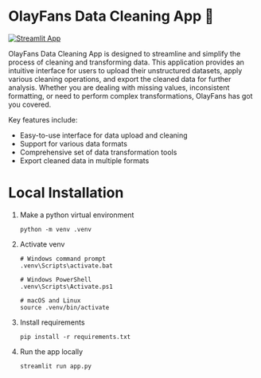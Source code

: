# OlayFans Data Cleaning App 🧹
[![Streamlit App](https://static.streamlit.io/badges/streamlit_badge_black_white.svg)](https://olayfans-etl.streamlit.app/)

OlayFans Data Cleaning App is designed to streamline and simplify the process of cleaning and transforming data. This application provides an intuitive interface for users to upload their unstructured datasets, apply various cleaning operations, and export the cleaned data for further analysis. Whether you are dealing with missing values, inconsistent formatting, or need to perform complex transformations, OlayFans has got you covered. 

Key features include:
- Easy-to-use interface for data upload and cleaning
- Support for various data formats
- Comprehensive set of data transformation tools
- Export cleaned data in multiple formats



# Local Installation
1. Make a python virtual environment
    ```
    python -m venv .venv
    ```
2. Activate venv
    ```
    # Windows command prompt
    .venv\Scripts\activate.bat

    # Windows PowerShell
    .venv\Scripts\Activate.ps1

    # macOS and Linux
    source .venv/bin/activate
    ```
3. Install requirements
    ```
    pip install -r requirements.txt
    ```
4. Run the app locally
    ```
    streamlit run app.py
    ```